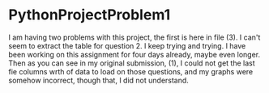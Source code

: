 # PythonProjectProblem1
I am having two problems with this project, the first is here in file (3).
I can't seem to extract the table for question 2. I keep trying and trying. 
I have been working on this assignment for four days already, maybe even longer.
Then as you can see in my original submission, (1), I could not get the last fie columns wrth of data to load on those questions, and my graphs were somehow incorrect, though that, I did not understand.
